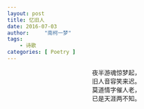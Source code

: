 ```yaml
---
layout: post
title: 忆旧人
date: 2016-07-03
author:     "南柯一梦"
tags: 
    - 诗歌
categories: [ Poetry ]
---
```


<center>夜半游魂惊梦起，</center>
<center>旧人音容笑来迟。</center>
<center>莫道情字催人老，</center>
<center>已是天涯两不知。</center>